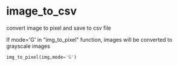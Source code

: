 # image_to_csv

convert image to pixel and save to csv file

If mode='G' in "img_to_pixel" function, images will be converted to grayscale images
```python
img_to_pixel(img,mode='G')
```
